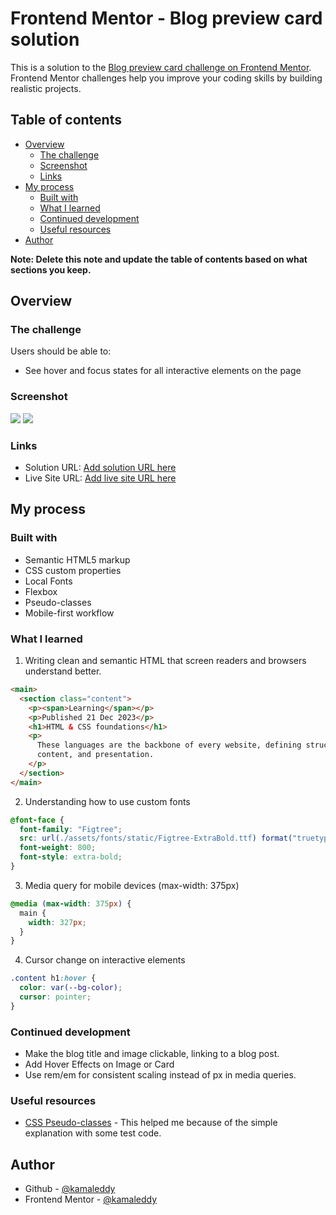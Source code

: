 # Frontend Mentor - Blog preview card solution

This is a solution to the [Blog preview card challenge on Frontend Mentor](https://www.frontendmentor.io/challenges/blog-preview-card-ckPaj01IcS). Frontend Mentor challenges help you improve your coding skills by building realistic projects.

## Table of contents

- [Overview](#overview)
  - [The challenge](#the-challenge)
  - [Screenshot](#screenshot)
  - [Links](#links)
- [My process](#my-process)
  - [Built with](#built-with)
  - [What I learned](#what-i-learned)
  - [Continued development](#continued-development)
  - [Useful resources](#useful-resources)
- [Author](#author)

**Note: Delete this note and update the table of contents based on what sections you keep.**

## Overview

### The challenge

Users should be able to:

- See hover and focus states for all interactive elements on the page

### Screenshot

![](/development/screenshot/Desktop%20View.png)
![](/development/screenshot/Mobile%20View.png)

### Links

- Solution URL: [Add solution URL here](https://your-solution-url.com)
- Live Site URL: [Add live site URL here](https://your-live-site-url.com)

## My process

### Built with

- Semantic HTML5 markup
- CSS custom properties
- Local Fonts
- Flexbox
- Pseudo-classes
- Mobile-first workflow

### What I learned

1. Writing clean and semantic HTML that screen readers and browsers understand better.

```html
<main>
  <section class="content">
    <p><span>Learning</span></p>
    <p>Published 21 Dec 2023</p>
    <h1>HTML & CSS foundations</h1>
    <p>
      These languages are the backbone of every website, defining structure,
      content, and presentation.
    </p>
  </section>
</main>
```

2. Understanding how to use custom fonts

```css
@font-face {
  font-family: "Figtree";
  src: url(./assets/fonts/static/Figtree-ExtraBold.ttf) format("truetype");
  font-weight: 800;
  font-style: extra-bold;
}
```

3. Media query for mobile devices (max-width: 375px)

```css
@media (max-width: 375px) {
  main {
    width: 327px;
  }
}
```

4. Cursor change on interactive elements

```css
.content h1:hover {
  color: var(--bg-color);
  cursor: pointer;
}
```

### Continued development

- Make the blog title and image clickable, linking to a blog post.
- Add Hover Effects on Image or Card
- Use rem/em for consistent scaling instead of px in media queries.

### Useful resources

- [CSS Pseudo-classes](https://www.geeksforgeeks.org/css/css-pseudo-classes/) - This helped me because of the simple explanation with some test code.

## Author

- Github - [@kamaleddy](https://github.com/kamaleddy)
- Frontend Mentor - [@kamaleddy](https://www.frontendmentor.io/profile/kamaleddy)
